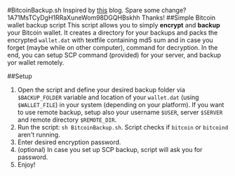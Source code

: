 #BitcoinBackup.sh
Inspired by [this](http://plasticliving.blogspot.com/2011/05/my-preferred-way-to-backup-bitcoin.html) blog.
Spare some change? 1A71MsTCyDgH1RRaXuneWom98DGQHBskhh
Thanks!
##Simple Bitcoin wallet backup script
This script allows you to simply __encrypt__ and __backup__ your Bitcoin wallet. It creates a directory for your backups and packs the encrypted `wallet.dat` with textfile containing md5 sum and in case you forget (maybe while on other computer), command for decryption. In the end, you can setup SCP command (provided) for your server, and backup yor wallet remotely.

##Setup
1. Open the script and define your desired backup folder via `$BACKUP_FOLDER` variable and location of your `wallet.dat` (using `$WALLET_FILE`) in your system (depending on your platform). If you want to use remote backup, setup also your username `$USER`, server `$SERVER` and remote directory `$REMOTE_DIR`.
2. Run the script: `sh BitcoinBackup.sh`. Script checks if `bitcoin` or `bitcoind` aren't running.
3. Enter desired encryption password.
4. (optional) In case you set up SCP backup, script will ask you for password.
5. Enjoy!

